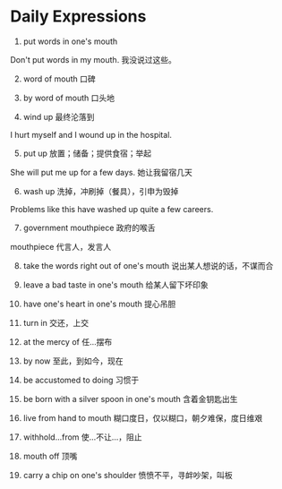 # Daily Expressions

1. put words in one's mouth

Don't put words in my mouth. 我没说过这些。

2. word of mouth 口碑

3. by word of mouth 口头地

4. wind up 最终沦落到

I hurt myself and I wound up in the hospital.

5. put up 放置；储备；提供食宿；举起

She will put me up for a few days. 她让我留宿几天

6. wash up 洗掉，冲刷掉（餐具），引申为毁掉

Problems like this have washed up quite a few careers.

7. government mouthpiece 政府的喉舌

mouthpiece 代言人，发言人

8. take the words right out of one's mouth  说出某人想说的话，不谋而合

9. leave a bad taste in one's mouth 给某人留下坏印象

10. have one's heart in one's mouth 提心吊胆

11. turn in 交还，上交

12. at the mercy of 任...摆布

13. by now 至此，到如今，现在

14. be accustomed to doing 习惯于

15. be born with a silver spoon in one's mouth 含着金钥匙出生

16. live from hand to mouth 糊口度日，仅以糊口，朝夕难保，度日维艰

17. withhold...from 使...不让...，阻止

18. mouth off 顶嘴

19. carry a chip on one's shoulder 愤愤不平，寻衅吵架，叫板
